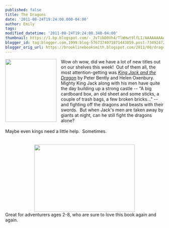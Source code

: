 ```yaml
---
published: false
title: The Dragons
date: '2011-08-24T19:24:00.000-04:00'
author: Emily
tags: 
modified_datetime: '2011-08-24T19:24:08.340-04:00'
thumbnail: https://1.bp.blogspot.com/-_JvTibD0Vh4/TlWHwt9lfLI/AAAAAAAAAQ8/M4spdyD1F-c/s72-c/9780803736986.jpg
blogger_id: tag:blogger.com,1999:blog-5767374071871443859.post-734924724102558928
blogger_orig_url: https://brooklinebooksmith.blogspot.com/2011/08/dragons.html
---
```


<div class="separator" style="clear: both; text-align: center;"><a href="https://1.bp.blogspot.com/-_JvTibD0Vh4/TlWHwt9lfLI/AAAAAAAAAQ8/M4spdyD1F-c/s1600/9780803736986.jpg" imageanchor="1" style="clear: left; cssfloat: left; float: left; margin-bottom: 1em; margin-right: 1em;"><img border="0" height="200" qaa="true" src="https://1.bp.blogspot.com/-_JvTibD0Vh4/TlWHwt9lfLI/AAAAAAAAAQ8/M4spdyD1F-c/s200/9780803736986.jpg" width="163" /></a></div>Wow oh wow, did we have a lot of new titles out on our shelves this week!&nbsp; Out of them all, the most attention-getting was <em><a href="https://www.brooklinebooksmith-shop.com/book/9780803736986">King Jack and the Dragon</a></em> by Peter Bently and Helen Oxenbury.&nbsp; Mighty King Jack along with his men have quite the day&nbsp;building up a strong castle -- "A big cardboard box, an old sheet and some sticks, a couple of trash bags, a few broken bricks..." -- and fighting off the dragons and beasts with their swords.&nbsp; But when Jack's men are taken away by giants at night, can he still fight the dragons alone?&nbsp; <br /><br />Maybe even kings need a little help.&nbsp; Sometimes. <br /><br /><br /><div class="separator" style="clear: both; text-align: center;"><a href="https://1.bp.blogspot.com/-WSAAFW0kt_w/TlWH3jDRnUI/AAAAAAAAARA/23NFdF8Jvxs/s1600/5801-1.jpg" imageanchor="1" style="margin-left: 1em; margin-right: 1em;"><img border="0" height="214" qaa="true" src="https://1.bp.blogspot.com/-WSAAFW0kt_w/TlWH3jDRnUI/AAAAAAAAARA/23NFdF8Jvxs/s320/5801-1.jpg" width="320" /></a></div>Great for adventurers ages 2-8, who are sure to love this book again and again.